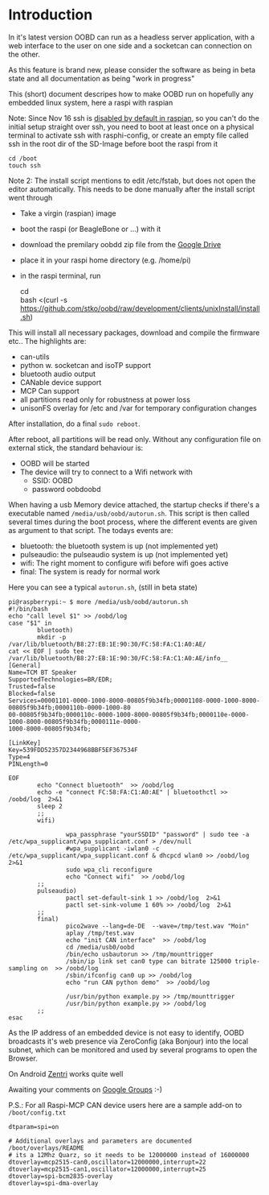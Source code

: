 Introduction
============
In it's latest version OOBD can run as a headless server application, with a web interface to the user on one side and a socketcan can connection on the other.

As this feature is brand new, please consider the software as being in beta state and all documentation as being "work in progress"

This (short) document descripes how to make OOBD run on hopefully any embedded linux system, here a raspi with raspian 

Note: Since Nov 16 ssh is [disabled by default in raspian](https://www.raspberrypi.org/documentation/remote-access/ssh/ ), so you can't do the initial setup straight over ssh, you need to boot at least once on a physical terminal to activate ssh with rasphi-config, or create an empty file called ssh in the root dir of the SD-Image before boot the raspi from it

    cd /boot
    touch ssh

Note 2: The install script mentions to edit /etc/fstab, but does not open the editor automatically. This needs to be done manually after the install script went through

- Take a virgin (raspian) image
- boot the raspi (or BeagleBone or ...) with it
- download the premilary oobdd zip file from the [Google Drive](https://drive.google.com/open?id=0B795A63vSunRa29qbGVxTllkRGM)
- place it in your raspi home directory (e.g. /home/pi)
- in the raspi terminal, run 


    cd  
    bash <(curl -s https://github.com/stko/oobd/raw/development/clients/unixInstall/install.sh)


This will install all necessary packages, download and compile the firmware etc.. The highlights are:

 - can-utils
 - python w. socketcan and isoTP support
 - bluetooth audio output
 - CANable device support
 - MCP Can support
 - all partitions read only for robustness at power loss
 - unisonFS overlay for /etc and /var for temporary configuration changes

After installation, do a final `sudo reboot`. 

After reboot, all partitions will be read only. Without any configuration file on external stick, the standard behaviour is:

 - OOBD will be started
 - The device will try to connect to a Wifi network with
    - SSID: OOBD
    - password oobdoobd


When having a usb Memory device attached, the startup checks if there's a executable named `/media/usb/oobd/autorun.sh`. This script is then called several times during the boot process, where the different events are given as argument to that script. The todays events are:

  - bluetooth: the bluetooth system is up (not implemented yet)
  - pulseaudio: the pulseaudio system is up (not implemented yet)
  - wifi: The right moment to configure wifi before wifi goes active
  - final: The system is ready for normal work


Here you can see a typical `autorun.sh`, (still in beta state)

````
pi@raspberrypi:~ $ more /media/usb/oobd/autorun.sh
#!/bin/bash
echo "call level $1" >> /oobd/log
case "$1" in
        bluetooth)
        mkdir -p /var/lib/bluetooth/B8:27:EB:1E:90:30/FC:58:FA:C1:A0:AE/
cat << EOF | sudo tee /var/lib/bluetooth/B8:27:EB:1E:90:30/FC:58:FA:C1:A0:AE/info__
[General]
Name=TCM BT Speaker
SupportedTechnologies=BR/EDR;
Trusted=false
Blocked=false
Services=00001101-0000-1000-8000-00805f9b34fb;00001108-0000-1000-8000-00805f9b34fb;0000110b-0000-1000-80
00-00805f9b34fb;0000110c-0000-1000-8000-00805f9b34fb;0000110e-0000-1000-8000-00805f9b34fb;0000111e-0000-
1000-8000-00805f9b34fb;

[LinkKey]
Key=539FDD52357D2344968BBF5EF367534F
Type=4
PINLength=0

EOF
        echo "Connect bluetooth"  >> /oobd/log
        echo -e "connect FC:58:FA:C1:A0:AE" | bluetoothctl >> /oobd/log  2>&1 
        sleep 2
        ;;
        wifi)

                wpa_passphrase "yourSSDID" "password" | sudo tee -a /etc/wpa_supplicant/wpa_supplicant.conf > /dev/null
                #wpa_supplicant -iwlan0 -c /etc/wpa_supplicant/wpa_supplicant.conf & dhcpcd wlan0 >> /oobd/log  2>&1
                sudo wpa_cli reconfigure
                echo "Connect wifi"  >> /oobd/log
        ;;
        pulseaudio)
                pactl set-default-sink 1 >> /oobd/log  2>&1 
                pactl set-sink-volume 1 60% >> /oobd/log  2>&1 
        ;;
        final)
                pico2wave --lang=de-DE  --wave=/tmp/test.wav "Moin"
                aplay /tmp/test.wav
                echo "init CAN interface"  >> /oobd/log
                cd /media/usb0/oobd
                /bin/echo usbautorun >> /tmp/mounttrigger
                /sbin/ip link set can0 type can bitrate 125000 triple-sampling on  >> /oobd/log
                /sbin/ifconfig can0 up >> /oobd/log
                echo "run CAN python demo"  >> /oobd/log

                /usr/bin/python example.py >> /tmp/mounttrigger 
                /usr/bin/python example.py >> /oobd/log
        ;;
esac

````

 

As the IP address of an embedded device is not easy to identify, OOBD broadcasts it's web presence via ZeroConfig (aka Bonjour) into the local subnet, which can be monitored and used by several programs to open the Browser.

On Android [Zentri](https://play.google.com/store/apps/details?id=discovery.ack.me.ackme_discovery) works quite well

Awaiting your comments on [Google Groups](https://groups.google.com/forum/#!forum/oobd-diagnostics) :-)


P.S.: For all Raspi-MCP CAN device users here are a sample add-on to `/boot/config.txt` 

    dtparam=spi=on
    
    # Additional overlays and parameters are documented /boot/overlays/README
    # its a 12Mhz Quarz, so it needs to be 12000000 instead of 16000000
    dtoverlay=mcp2515-can0,oscillator=12000000,interrupt=22
    dtoverlay=mcp2515-can1,oscillator=12000000,interrupt=25
    dtoverlay=spi-bcm2835-overlay
    dtoverlay=spi-dma-overlay
